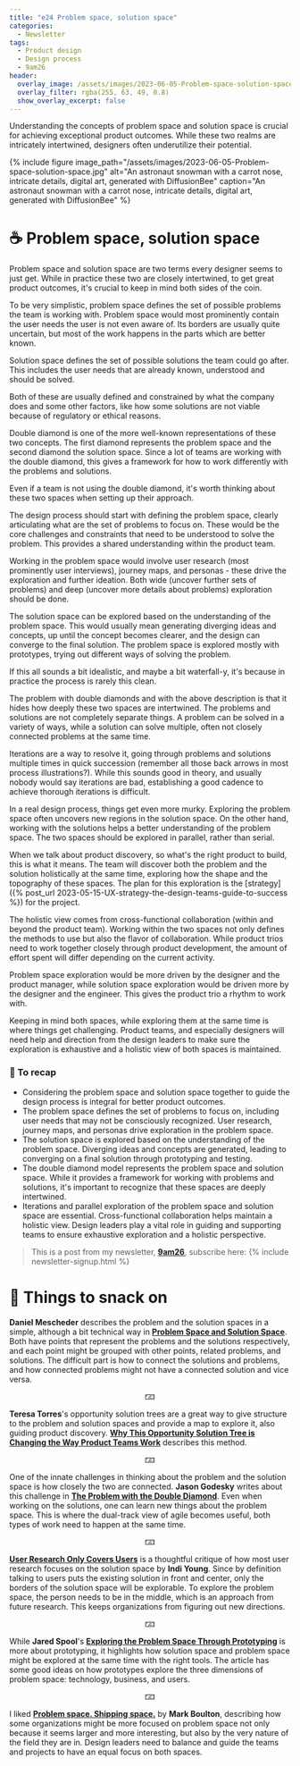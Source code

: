 ```yaml
---
title: "e24 Problem space, solution space"
categories:
  - Newsletter
tags:
  - Product design
  - Design process
  - 9am26
header:
  overlay_image: /assets/images/2023-06-05-Problem-space-solution-space.jpg
  overlay_filter: rgba(255, 63, 49, 0.8)
  show_overlay_excerpt: false
---
```


Understanding the concepts of problem space and solution space is crucial for achieving exceptional product outcomes. While these two realms are intricately intertwined, designers often underutilize their potential.

{% include figure image_path="/assets/images/2023-06-05-Problem-space-solution-space.jpg" alt="An astronaut snowman with a carrot nose, intricate details, digital art, generated with DiffusionBee" caption="An astronaut snowman with a carrot nose, intricate details, digital art, generated with DiffusionBee" %}

# ☕ Problem space, solution space

Problem space and solution space are two terms every designer seems to just get. While in practice these two are closely intertwined, to get great product outcomes, it's crucial to keep in mind both sides of the coin.

To be very simplistic, problem space defines the set of possible problems the team is working with. Problem space would most prominently contain the user needs  the user is not even aware of. Its borders are usually quite uncertain, but most of the work happens in the parts which are better known. 

Solution space defines the set of possible solutions the team could go after. This includes the user needs that are already known, understood and should be solved.

Both of these are usually defined and constrained by what the company does and some other factors, like how some solutions are not viable because of regulatory or ethical reasons.

Double diamond is one of the more well-known representations of these two concepts. The first diamond represents the problem space and the second diamond the solution space. Since a lot of teams are working with the double diamond, this gives a framework for how to work differently with the problems and solutions.

Even if a team is not using the double diamond, it's worth thinking about these two spaces when setting up their approach.

The design process should start with defining the problem space, clearly articulating what are the set of problems to focus on. These would be the core challenges and constraints that need to be understood to solve the problem. This provides a shared understanding within the product team.

Working in the problem space would involve user research (most prominently user interviews), journey maps, and personas - these drive the exploration and further ideation. Both wide (uncover further sets of problems) and deep (uncover more details about problems) exploration should be done.

The solution space can be explored based on the understanding of the problem space. This would usually mean generating diverging ideas and concepts, up until the concept becomes clearer, and the design can converge to the final solution. The problem space is explored mostly with prototypes, trying out different ways of solving the problem.

If this all sounds a bit idealistic, and maybe a bit waterfall-y, it's because in practice the process is rarely this clean. 

The problem with double diamonds and with the above description is that it hides how deeply these two spaces are intertwined. The problems and solutions are not completely separate things. A problem can be solved in a variety of ways, while a solution can solve multiple, often not closely connected problems at the same time.

Iterations are a way to resolve it, going through problems and solutions multiple times in quick succession (remember all those back arrows in most process illustrations?). While this sounds good in theory, and usually nobody would say iterations are bad, establishing a good cadence to achieve thorough iterations is difficult.

In a real design process, things get even more murky. Exploring the problem space often uncovers new regions in the solution space. On the other hand, working with the solutions helps a better understanding of the problem space. The two spaces should be explored in parallel, rather than serial.

When we talk about product discovery, so what's the right product to build, this is what it means. The team will discover both the problem and the solution holistically at the same time, exploring how the shape and the topography of these spaces. The plan for this exploration is the [strategy]({% post_url 2023-05-15-UX-strategy-the-design-teams-guide-to-success %}) for the project.

The holistic view comes from cross-functional collaboration (within and beyond the product team). Working within the two spaces not only defines the methods to use but also the flavor of collaboration. While product trios need to work together closely through product development, the amount of effort spent will differ depending on the current activity. 

Problem space exploration would be more driven by the designer and the product manager, while solution space exploration would be driven more by the designer and the engineer. This gives the product trio a rhythm to work with.

Keeping in mind both spaces, while exploring them at the same time is where things get challenging. Product teams, and especially designers will need help and direction from the design leaders to make sure the exploration is exhaustive and a holistic view of both spaces is maintained.

### 🥤 To recap

- Considering the problem space and solution space together to guide the design process is integral for better product outcomes.
- The problem space defines the set of problems to focus on, including user needs that may not be consciously recognized. User research, journey maps, and personas drive exploration in the problem space.
- The solution space is explored based on the understanding of the problem space. Diverging ideas and concepts are generated, leading to converging on a final solution through prototyping and testing.
- The double diamond model represents the problem space and solution space. While it provides a framework for working with problems and solutions, it's important to recognize that these spaces are deeply intertwined.
- Iterations and parallel exploration of the problem space and solution space are essential. Cross-functional collaboration helps maintain a holistic view. Design leaders play a vital role in guiding and supporting teams to ensure exhaustive exploration and a holistic perspective.

> This is a post from my newsletter, **[9am26](https://polgarp.com/categories/newsletter/)**, subscribe here:
> {% include newsletter-signup.html %}

# 🍪 Things to snack on

**Daniel Mescheder** describes the problem and the solution spaces in a simple, although a bit technical way in [**Problem Space and Solution Space**](https://solutionspace.blog/2021/10/29/problem-space-and-solution-space/). Both have points that represent the problems and the solutions respectively, and each point might be grouped with other points, related problems, and solutions. The difficult part is how to connect the solutions and problems, and how connected problems might not have a connected solution and vice versa.

<p style="text-align: center;">🁃</p>

**Teresa Torres**'s opportunity solution trees are a great way to give structure to the problem and solution spaces and provide a map to explore it, also guiding product discovery. [**Why This Opportunity Solution Tree is Changing the Way Product Teams Work**](https://www.producttalk.org/2016/08/opportunity-solution-tree/) describes this method.

<p style="text-align: center;">🁃</p>

One of the innate challenges in thinking about the problem and the solution space is how closely the two are connected. **Jason Godesky** writes about this challenge in [**The Problem with the Double Diamond**](https://bootcamp.uxdesign.cc/the-problem-with-the-double-diamond-57ab03719ce0). Even when working on the solutions, one can learn new things about the problem space. This is where the dual-track view of agile becomes useful, both types of work need to happen at the same time.

<p style="text-align: center;">🁃</p>

[**User Research Only Covers Users**](https://medium.com/inclusive-software/user-research-only-covers-users-e46276dd57eb) is a thoughtful critique of how most user research focuses on the solution space by **Indi Young**. Since by definition talking to users puts the existing solution in front and center, only the borders of the solution space will be explorable. To explore the problem space, the person needs to be in the middle, which is an approach from future research. This keeps organizations from figuring out new directions.

<p style="text-align: center;">🁃</p>

While **Jared Spool**'s [**Exploring the Problem Space Through Prototyping**](https://articles.uie.com/four_phases_prototyping/) is more about prototyping, it highlights how solution space and problem space might be explored at the same time with the right tools. The article has some good ideas on how prototypes explore the three dimensions of problem space: technology, business, and users.

<p style="text-align: center;">🁃</p>

I liked [**Problem space. Shipping space.**](https://markboulton.co.uk/journal/problem-space-shipping-space/) by **Mark Boulton**, describing how some organizations might be more focused on problem space not only because it seems larger and more interesting, but also by the very nature of the field they are in. Design leaders need to balance and guide the teams and projects to have an equal focus on both spaces.